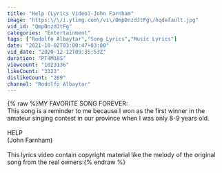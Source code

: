 ```yaml
---
title: "Help (Lyrics Video)-John Farnham"
image: "https:\/\/i.ytimg.com\/vi\/QmpDnzdJtFg\/hqdefault.jpg"
vid_id: "QmpDnzdJtFg"
categories: "Entertainment"
tags: ["Rodolfo Albaytar","Song Lyrics","Music Lyrics"]
date: "2021-10-02T03:00:47+03:00"
vid_date: "2020-12-12T09:35:53Z"
duration: "PT4M18S"
viewcount: "1023136"
likeCount: "3323"
dislikeCount: "269"
channel: "Rodolfo Albaytar"
---
```

{% raw %}MY FAVORITE SONG FOREVER:<br />This song is a reminder to me because I won as the first winner in the amateur singing contest in our province when I was only 8-9 years old. <br /><br />HELP<br />(John Farnham)<br /><br />This lyrics video contain copyright material like the melody of the original song from the real owners:{% endraw %}
